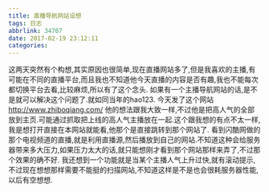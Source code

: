 ```yaml
---
title: 直播导航网站设想
tags: 日志
abbrlink: 34707
date: 2017-02-19 23:12:11
categories:
---
```


这两天突然有个构想,其实原因也很简单,现在直播网站多了,但是我喜欢的主播,有可能在不同的直播平台,而且我也不知道他今天直播的内容是否有趣,我也不能每次都切换平台去看,比较麻烦,所以有了这个念头. 
如果有一个主播导航网站的话,是不是就可以解决这个问题了.就如同当年的hao123. 
今天发了这个网站 http://www.zhiboqiang.com/ 他的想法跟我大致一样,不过他是把高人气的全部放到主页.可能通过抓取把上线的高人气主播放在一起.这个跟我想的有点不太一样,我是想打开直接在本网站就能看,他那个是直接跳转到那个网站了. 
看到闪酷网做的那个电视频道的直播,就是利用直播源,然后播放到自己的网站.不知道这种会给服务器带来多大压力,如果压力太大的话,就只能想刚才看到那个网站那样来弄了,不过那个效果的确不好. 
我还想到一个功能就是当某个主播人气上升过快,就有滚动提示,不过现在想想那样需要不能挺的扫描网站,不知道这样是不是也会很耗服务器性能,以后有空想想.


